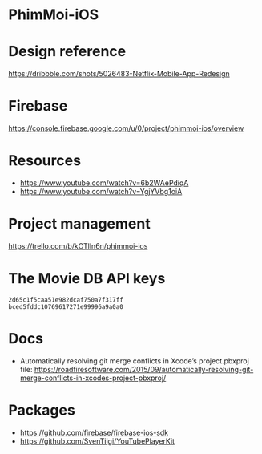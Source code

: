 #  PhimMoi-iOS

# Design reference

https://dribbble.com/shots/5026483-Netflix-Mobile-App-Redesign

# Firebase

https://console.firebase.google.com/u/0/project/phimmoi-ios/overview

# Resources

- https://www.youtube.com/watch?v=6b2WAePdiqA
- https://www.youtube.com/watch?v=YgjYVbg1oiA


# Project management
https://trello.com/b/kOTlln6n/phimmoi-ios

# The Movie DB API keys
```
2d65c1f5caa51e982dcaf750a7f317ff
bced5fddc10769617271e99996a9a0a0
```

# Docs
- Automatically resolving git merge conflicts in Xcode’s project.pbxproj file: https://roadfiresoftware.com/2015/09/automatically-resolving-git-merge-conflicts-in-xcodes-project-pbxproj/


# Packages
- https://github.com/firebase/firebase-ios-sdk
- https://github.com/SvenTiigi/YouTubePlayerKit

